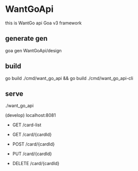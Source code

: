 # WantGoApi

this is WantGo api
Goa v3 framework


## generate gen

goa gen WantGoApi/design

## build

go build ./cmd/want_go_api && go build ./cmd/want_go_api-cli

## serve

./want_go_api 


(develop) localhost:8081

- GET /card-list
- GET /card/{cardId}

- POST /card/{cardId}

- PUT /card/{cardId}

- DELETE /card/{cardId}